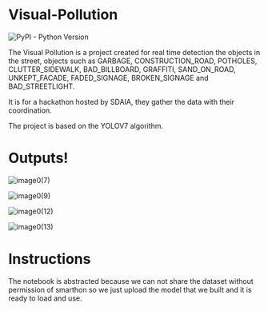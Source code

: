 # Visual-Pollution

![PyPI - Python Version](https://img.shields.io/pypi/pyversions/fastAPI)

The Visual Pollution is a project created for real time detection the objects in the street, objects
such as GARBAGE, CONSTRUCTION_ROAD, POTHOLES, CLUTTER_SIDEWALK, BAD_BILLBOARD, GRAFFITI, 
SAND_ON_ROAD, UNKEPT_FACADE, FADED_SIGNAGE, BROKEN_SIGNAGE and BAD_STREETLIGHT.

It is for a hackathon hosted by SDAIA, they gather the data with their coordination.

The project is based on the YOLOV7 algorithm.

# Outputs!

![image0(7)](https://user-images.githubusercontent.com/80198620/213879991-7927eec4-c0b9-46d9-bfff-f36f8e8e7907.jpg)

![image0(9)](https://user-images.githubusercontent.com/80198620/213879973-91ab4039-1f9c-4812-b4fe-f3e7d2d986c7.jpg)

![image0(12)](https://user-images.githubusercontent.com/80198620/213879977-2992e3d1-aa27-4d21-9b76-319207ae9bd1.jpg)

![image0(13)](https://user-images.githubusercontent.com/80198620/213879985-459b4cca-8d1b-4fb6-8baa-b22876864ad8.jpg)

# Instructions

The notebook is abstracted because we can not share the dataset without permission of smarthon so we just upload the model that we built and it is ready to load and use.
